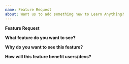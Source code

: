 ```yaml
---
name: Feature Request
about: Want us to add something new to Learn Anything?
---
```


<!--
Thanks for filing an issue! Before you submit, please read the following:

Search open/closed issues before submitting since someone might have asked the same thing before!
-->

**Feature Request**
<!-- Provide a general description of the new feature -->

**What feature do you want to see?**
<!-- The more details the better -->

**Why do you want to see this feature?**
<!-- -->

**How will this feature benefit users/devs?**
<!-- Thell us how will this feature make Learn Anything better for others -->

